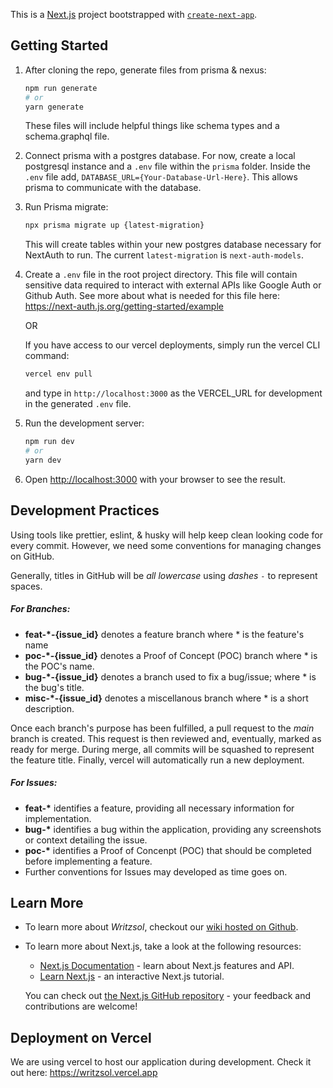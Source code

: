 This is a [Next.js](https://nextjs.org/) project bootstrapped with [`create-next-app`](https://github.com/vercel/next.js/tree/canary/packages/create-next-app).

## Getting Started

1. After cloning the repo, generate files from prisma & nexus:

   ```bash
   npm run generate
   # or
   yarn generate
   ```

   These files will include helpful things like schema types and a schema.graphql file.

2. Connect prisma with a postgres database. For now, create a local postgresql instance and a `.env` file within the `prisma` folder. Inside the `.env` file add, `DATABASE_URL={Your-Database-Url-Here}`. This allows prisma to communicate with the database.

3. Run Prisma migrate:

   ```bash
   npx prisma migrate up {latest-migration}
   ```

   This will create tables within your new postgres database necessary for NextAuth to run.
   The current `latest-migration` is `next-auth-models`.

4. Create a `.env` file in the root project directory. This file will contain sensitive data required to interact with external APIs like Google Auth or Github Auth. See more about what is needed for this file here: https://next-auth.js.org/getting-started/example

   OR

   If you have access to our vercel deployments, simply run the vercel CLI command:

   ```bash
   vercel env pull
   ```

   and type in `http://localhost:3000` as the VERCEL_URL for development in the generated `.env` file.

5. Run the development server:

   ```bash
   npm run dev
   # or
   yarn dev
   ```

6. Open [http://localhost:3000](http://localhost:3000) with your browser to see the result.

## Development Practices

Using tools like prettier, eslint, & husky will help keep clean looking code for every commit.
However, we need some conventions for managing changes on GitHub.

Generally, titles in GitHub will be _all lowercase_ using _dashes_ `-` to represent spaces.

##### For Branches:

- **feat-\*-{issue_id}** denotes a feature branch where \* is the feature's name
- **poc-\*-{issue_id}** denotes a Proof of Concept (POC) branch where \* is the POC's name.
- **bug-\*-{issue_id}** denotes a branch used to fix a bug/issue; where \* is the bug's title.
- **misc-\*-{issue_id}** denotes a miscellanous branch where \* is a short description.

Once each branch's purpose has been fulfilled, a pull request to the _main_ branch is created. This request is then reviewed and, eventually, marked as ready for merge. During merge, all commits will be squashed to represent the feature title. Finally, vercel will automatically run a new deployment.

##### For **Issues**:

- **feat-\*** identifies a feature, providing all necessary information for implementation.
- **bug-\*** identifies a bug within the application, providing any screenshots or context detailing the issue.
- **poc-\*** identifies a Proof of Concenpt (POC) that should be completed before implementing a feature.
- Further conventions for Issues may developed as time goes on.

## Learn More

- To learn more about _Writzsol_, checkout our [wiki hosted on Github](https://github.com/Afulton11/writzsol/wiki).

- To learn more about Next.js, take a look at the following resources:

  - [Next.js Documentation](https://nextjs.org/docs) - learn about Next.js features and API.
  - [Learn Next.js](https://nextjs.org/learn) - an interactive Next.js tutorial.

  You can check out [the Next.js GitHub repository](https://github.com/vercel/next.js/) - your feedback and contributions are welcome!

## Deployment on Vercel

We are using vercel to host our application during development. Check it out here: https://writzsol.vercel.app
